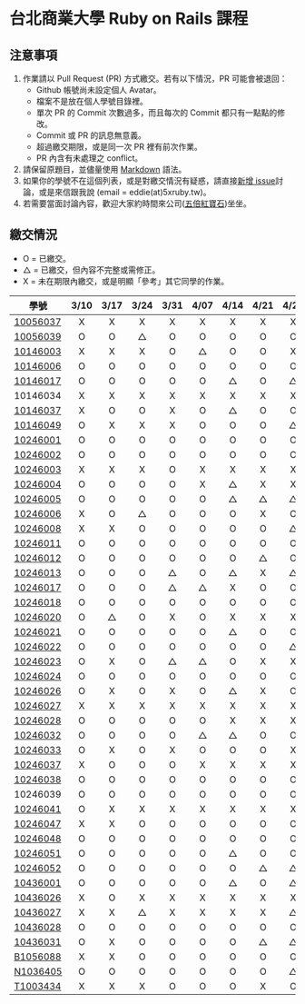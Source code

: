 # 台北商業大學 Ruby on Rails 課程

## 注意事項

1. 作業請以 Pull Request (PR) 方式繳交。若有以下情況，PR 可能會被退回：
   * Github 帳號尚未設定個人 Avatar。
   * 檔案不是放在個人學號目錄裡。
   * 單次 PR 的 Commit 次數過多，而且每次的 Commit 都只有一點點的修改。
   * Commit 或 PR 的訊息無意義。
   * 超過繳交期限，或是同一次 PR 裡有前次作業。
   * PR 內含有未處理之 conflict。
2. 請保留原題目，並儘量使用 [Markdown](http://daringfireball.net/projects/markdown/) 語法。
3. 如果你的學號不在這個列表，或是對繳交情況有疑惑，請直接[新增 issue](https://github.com/kaochenlong/ntub_homework/issues/new)討論，或是來信跟我說 (email = eddie(at)5xruby.tw)。
4. 若需要當面討論內容，歡迎大家約時間來公司([五倍紅寶石](https://5xruby.tw/))坐坐。

## 繳交情況

* O = 已繳交。
* △ = 已繳交，但內容不完整或需修正。
* X = 未在期限內繳交，或是明顯「參考」其它同學的作業。

| 學號      |  3/10  |  3/17  |  3/24  |  3/31  |  4/07  |  4/14  |  4/21  |  4/28  |  5/12  |  5/19  |  5/26  |  6/2  |
| --------- |:------:|:------:|:------:|:------:|:------:|:------:|:------:|:------:|:------:|:------:|:------:|:------:|
| [10056037](https://github.com/Kelvin513)  | X | X | X | X | X | X | X | X | O | | | |
| [10056039](https://github.com/michael85731)  | O | O | △ | O | O | O | O | O | O | | | |
| [10146003](https://github.com/r3850355)  | X | X | X | O | △ | O | O | X | △ | | | |
| [10146006](https://github.com/benjak135765)  | O | O | O | O | O | O | O | O | △ | | | |
| [10146017](https://github.com/zerox12311)  | O | O | O | O | O | △ | O | △ | O | | | |
| 10146034  | X | X | X | X | X | X | X | X | X | | | |
| [10146037](https://github.com/a31011andy)  | X | O | O | X | O | △  | O | O | X | | | |
| [10146049](https://github.com/BrookJ)  | O | X | X | X | O | O | O | △ | O | | | |
| [10246001](https://github.com/Lai10)  | O | O | O | O | O | O | O | O | O | | | |
| [10246002](https://github.com/fanyaping)  | O | O | O | O | O | O | O | O | O | | | |
| [10246003](https://github.com/r3850355)  | X | X | X | O | X | X | X | X | X | | | |
| [10246004](https://github.com/Casky1108)  | O | O | O | O | X | △ | X | X | X | | | |
| [10246005](https://github.com/OtakuXavier)  | O | O | O | O | O | △ | △ | △ | O | | | |
| [10246006](https://github.com/taiwanboy)  | X | O | △ | O | O | O | X | O | O | | | |
| [10246008](https://github.com/a36love3)  | X | X | O | O | O | O | O | △ | O | | | |
| [10246011](https://github.com/lin19960729)  | O | O | O | O | O | O | O | O | O | | | |
| [10246012](https://github.com/stefsun1126)  | O | O | O | O | O | O | △ | O | O | | | |
| [10246013](https://github.com/10246013)  | O | O | O | △ | O | △ | X | △ | X | | | |
| [10246017](https://github.com/a9261020)  | O | O | O | △ | △ | X | O | O | X | | | |
| [10246018](https://github.com/shuzhenWu)  | O | O | O | O | O | O | O | O | O | | | |
| [10246020](https://github.com/z789000d)  | O | △ | O | X | O | X | X | X | X | | | |
| [10246021](https://github.com/yulilin)  | O | O | O | O | O | △ | O | O | O | | | |
| [10246022](https://github.com/w6812763cm)  | O | O | O | O | O | O | O | △ | O | | | |
| [10246023](https://github.com/tsy9005)  | O | X | O | △ | △ | O | X | X | X | | | |
| [10246024](https://github.com/k19953014)  | O | O | O | O | O | O | O | O | O | | | |
| [10246026](https://github.com/tim64195419)  | O | X | O | X | O | △ | X | O | △ | | | |
| [10246027](https://github.com/s033742458)  | X | X | X | X | X | X | X | X | X | | | |
| [10246028](https://github.com/ntub10246028)  | O | O | O | O | O | X | X | X | X | | | |
| [10246032](https://github.com/lambdaTW)  | O | O | O | O | △  | △  | O | O | O | | | |
| [10246033](https://github.com/louis0630)  | O | X | O | X | O | O | O | X | X | | | |
| [10246037](https://github.com/withney93) | X | O | O | O | X | X | X | X | O | | | |
| [10246038](https://github.com/zhongyixuan)  | O | O | O | O | O | O | O | O | O | | | |
| 10246039  | O | O | O | O | O | O | O | O | O | | | |
| [10246041](https://github.com/x252566)  | O | X | X | X | X | X | X | X | X | | | |
| [10246047](https://github.com/afresh30508)  | X | X | O | O | O | O | O | O | X | | | |
| [10246048](https://github.com/tyu012206)  | O | O | O | O | O | O | O | O | O | | | |
| [10246051](https://github.com/jiaxinxin)  | O | O | O | O | O | △ | O | O | O | | | |
| [10246052](https://github.com/zz5826578)  | O | O | O | O | O | O | △ | △ | O | | | |
| [10436001](https://github.com/p129894881)  | O | O | O | O | O | △ | O | △ | O | | | |
| [10436026](https://github.com/artery11348)  | X | O | X | X | X | X | X | X | X | | | |
| [10436027](https://github.com/s033742458)  | X | X | △ | X | X | X | X | △ | O | | | |
| [10436028](https://github.com/Hsiao-Chin-Liang)  | O | O | O | O | O | O | O | O | O | | | |
| [10436031](https://github.com/Lin-Zuyang)  | O | X | O | O | O | O | △ | △ | O | | | |
| [B1056088](https://github.com/jc-hsu)  | X | X | O | O | O | O | O | O | O | | | |
| [N1036405](https://github.com/silvia0223y)  | O | O | O | O | O | O | O | △ | O | | | |
| [T1003434](https://github.com/telsaiori)  | X | X | X | O | O | O | X | O | O | | | |
